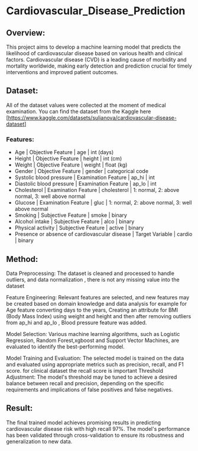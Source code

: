 # Cardiovascular_Disease_Prediction
## Overview:
This project aims to develop a machine learning model that predicts the likelihood of cardiovascular disease based on various health and clinical factors. Cardiovascular disease (CVD) is a leading cause of morbidity and mortality worldwide, making early detection and prediction crucial for timely interventions and improved patient outcomes.

## Dataset:
All of the dataset values were collected at the moment of medical examination.
You can find the dataset from the Kaggle here [https://www.kaggle.com/datasets/sulianova/cardiovascular-disease-dataset]

### Features:
- Age | Objective Feature | age | int (days)
- Height | Objective Feature | height | int (cm) 
- Weight | Objective Feature | weight | float (kg) 
- Gender | Objective Feature | gender | categorical code 
- Systolic blood pressure | Examination Feature | ap_hi | int 
- Diastolic blood pressure | Examination Feature | ap_lo | int 
- Cholesterol | Examination Feature | cholesterol | 1: normal, 2: above normal, 3: well above normal 
- Glucose | Examination Feature | gluc | 1: normal, 2: above normal, 3: well above normal 
- Smoking | Subjective Feature | smoke | binary 
- Alcohol intake | Subjective Feature | alco | binary 
- Physical activity | Subjective Feature | active | binary 
- Presence or absence of cardiovascular disease | Target Variable | cardio | binary
## Method:
Data Preprocessing: The dataset is cleaned and processed to handle outliers, and data normalization , there is not any missing value into the dataset

Feature Engineering: Relevant features are selected, and new features may be created based on domain knowledge and data analysis for example for Age feature converting days to the years, Creating an attribute for BMI (Body Mass Index) using weight and height and then after removing outliers from ap_hi and ap_lo , Blood pressure feature was added.

Model Selection: Various machine learning algorithms, such as Logistic Regression, Random Forest,xgboost and Support Vector Machines, are evaluated to identify the best-performing model.

Model Training and Evaluation: The selected model is trained on the data and evaluated using appropriate metrics  such as  precision, recall, and F1 score.
for clinical dataset the recall score is important 
Threshold Adjustment: The model's threshold may be tuned to achieve a desired balance between recall and precision, depending on the specific requirements and implications of false positives and false negatives.
## Result:
The final trained model achieves promising results in predicting cardiovascular disease risk with high recall 97%. The model's performance has been validated through cross-validation to ensure its robustness and generalization to new data.

